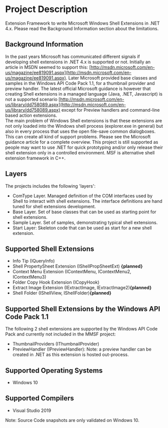 # Project Description

Extension Framework to write Microsoft Windows Shell Extensions in .NET 4.x. Please read the Background Information section about the limitations.

## Background Information

In the past years Microsoft has communicated different signals if developing shell extensions in .NET 4.x is supported or not. Initially an article in MSDN seemed to support this: [http://msdn.microsoft.com/en-us/magazine/ee819091.aspx](http://msdn.microsoft.com/en-us/magazine/ee819091.aspx). Later Microsoft provided base classes and samples in the Windows API Code Pack 1.1, for a thumbnail provider and preview handler.
The latest official Microsoft guidance is however that creating Shell extensions in a managed language (Java, .NET, Javascript) is not a supported scenario [http://msdn.microsoft.com/en-us/library/dd758089.aspx](http://msdn.microsoft.com/en-us/library/dd758089.aspx) except for Preview handlers and command-line based action extensions.  
The main problem of Windows Shell extensions is that these extensions are not only loaded into the Windows shell process (explorer.exe in general) but also in every process that uses the open file-save common dialogboxes. This can create all kind of support problems. Please see the Microsoft guidance article for a complete overview.
This project is still supported as people may want to use .NET for quick prototyping and/or only release their shell extension only in a controlled environment. MSF is alternative shell extension framework in C++.

## Layers

The projects includes the following 'layers':

* ComType Layer. Managed definition of the COM interfaces used by Shell to interact with shell extensions. The interface definitions are hand tuned  for shell extensions development.
* Base Layer. Set of base classes that can be used as starting point for shell extensions.
* Sample Layer. Set of samples, demonstrating typical shell extensions.
* Start Layer: Skeleton code that can be used as start for a new shell extension.

## Supported Shell Extensions

* Info Tip (IQueryInfo)
* Shell PropertySheet Extension (IShellPropSheetExt) **{planned}**
* Context Menu Extension (IContextMenu, IContextMenu2, IContextMenu3)
* Folder Copy Hook Extension (ICopyHook)
* Extract Image Extension (IExtractImage, IExtractImage2)**{planned}**
* Shell Folder (IShellView, IShellFolder)**{planned}**

## Supported Shell Extensions by the Windows API Code Pack 1.1

The following 2 shell extensions are supported by the Windows API Code Pack and currently not included in the MMSF project:

* ThumbnailProviders (IThumbnailProvider)
* PreviewHandler (IPreviewHandler): Note: a preview handler can be created in .NET as this extension is hosted out-process.

## Supported Operating Systems

* Windows 10

## Supported Compilers

* Visual Studio 2019

Note: Source Code snapshots are only validated on Windows 10.